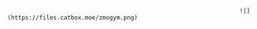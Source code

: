 
                                                                      ![](https://files.catbox.moe/zmogym.png)
